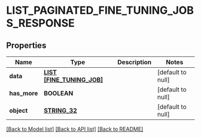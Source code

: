 # LIST_PAGINATED_FINE_TUNING_JOBS_RESPONSE

## Properties
Name | Type | Description | Notes
------------ | ------------- | ------------- | -------------
**data** | [**LIST [FINE_TUNING_JOB]**](FineTuningJob.md) |  | [default to null]
**has_more** | **BOOLEAN** |  | [default to null]
**object** | [**STRING_32**](STRING_32.md) |  | [default to null]

[[Back to Model list]](../README.md#documentation-for-models) [[Back to API list]](../README.md#documentation-for-api-endpoints) [[Back to README]](../README.md)


